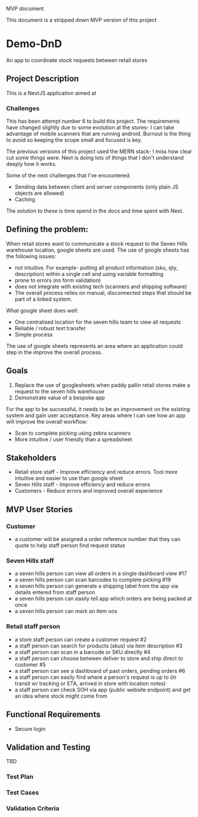 MVP document

This document is a stripped down MVP version of this project

# Demo-DnD

An app to coordinate stock requests between retail stores

## Project Description

This is a NextJS application aimed at

### Challenges

This has been attempt number 6 to build this project. The requirements have changed slightly due to some evolution at the stores- I can take advantage of mobile scanners that are running android. Burnout is the thing to avoid so keeping the scope small and focused is key.

The previous versions of this project used the MERN stack- I miss how clear cut some things were. Next is doing lots of things that I don't understand deeply how it works.

Some of the next challenges that I've encountered:

- Sending data between client and server components (only plain JS objects are allowed)
- Caching

The solution to these is time spend in the docs and time spent with Next.

## Defining the problem:

When retail stores want to communicate a stock request to the Seven Hills warehouse location, google sheets are used. The use of google sheets has the following issues:

- not intuitive. For example- putting all product information (sku, qty, description) within a single cell and using variable formatting
- prone to errors (no form validation)
- does not integrate with existing tech (scanners and shipping software)
- The overall process relies on manual, disconnected steps that should be part of a linked system.

What google sheet does well:

- One centralised location for the seven hills team to view all requests
- Reliable / robust text transfer
- Simple process

The use of google sheets represents an area where an application could step in the improve the overall process.

## Goals

1. Replace the use of googlesheets when paddy pallin retail stores make a request to the seven hills warehouse
2. Demonstrate value of a bespoke app

For the app to be successful, it needs to be an improvement on the existing system and gain user acceptance. Key areas where I can see how an app will improve the overall workflow:

- Scan to complete picking using zebra scanners
- More intuitive / user friendly than a spreadsheet

## Stakeholders

- Retail store staff - Improve efficiency and reduce errors. Tool more intuitive and easier to use than google sheet
- Seven Hills staff - Improve efficiency and reduce errors
- Customers - Reduce errors and improved overall experience

## MVP User Stories

### Customer

- a customer will be assigned a order reference number that they can quote to help staff person find request status

### Seven Hills staff

- a seven hills person can view all orders in a single dashboard view #17
- a seven hills person can scan barcodes to complete picking #19
- a seven hills person can generate a shipping label from the app via details entered from staff person
- a seven hills person can easily tell app which orders are being packed at once
- a seven hills person can mark an item oos

### Retail staff person

- a store staff person can create a customer request #2
- a staff person can search for products (skus) via item description #3
- a staff person can scan in a barcode or SKU directly #4
- a staff person can choose between deliver to store and ship direct to customer #5
- a staff person can see a dashboard of past orders, pending orders #6
- a staff person can easily find where a person's request is up to (in transit w/ tracking or ETA, arrived in store with location notes)
- a staff person can check SOH via app (public website endpoint) and get an idea where stock might come from

## Functional Requirements

- Secure login

## Validation and Testing

TBD

### Test Plan

### Test Cases

### Validation Criteria
